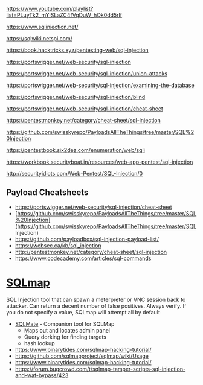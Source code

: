 https://www.youtube.com/playlist?list=PLuyTk2_mYISLaZC4fVqDuW_hOk0dd5rlf

https://www.sqlinjection.net/

https://sqlwiki.netspi.com/

https://book.hacktricks.xyz/pentesting-web/sql-injection

https://portswigger.net/web-security/sql-injection

https://portswigger.net/web-security/sql-injection/union-attacks

https://portswigger.net/web-security/sql-injection/examining-the-database

https://portswigger.net/web-security/sql-injection/blind

https://portswigger.net/web-security/sql-injection/cheat-sheet

https://pentestmonkey.net/category/cheat-sheet/sql-injection

https://github.com/swisskyrepo/PayloadsAllTheThings/tree/master/SQL%20Injection

https://pentestbook.six2dez.com/enumeration/web/sqli

https://workbook.securityboat.in/resources/web-app-pentest/sql-injection

http://securityidiots.com/Web-Pentest/SQL-Injection/0

## Payload Cheatsheets

- https://portswigger.net/web-security/sql-injection/cheat-sheet
- [https://github.com/swisskyrepo/PayloadsAllTheThings/tree/master/SQL%20Injection](https://github.com/swisskyrepo/PayloadsAllTheThings/tree/master/SQL Injection)
- https://github.com/payloadbox/sql-injection-payload-list/
- https://websec.ca/kb/sql_injection
- http://pentestmonkey.net/category/cheat-sheet/sql-injection
- https://www.codecademy.com/articles/sql-commands

# [**SQLmap**](https://github.com/sqlmapproject/sqlmap)  

SQL Injection tool that can spawn a meterpreter or VNC session back to attacker. Can return a decent number of false positives. Always verify. If you do not specify a value, SQLmap will attempt all by default

- [SQLMate](https://github.com/s0md3v/sqlmate) - Companion tool for SQLMap
    -  Maps out and locates admin panel
    - Query dorking for finding targets
    - hash lookup
- https://www.binarytides.com/sqlmap-hacking-tutorial/
- https://github.com/sqlmapproject/sqlmap/wiki/Usage
- https://www.binarytides.com/sqlmap-hacking-tutorial/
- https://forum.bugcrowd.com/t/sqlmap-tamper-scripts-sql-injection-and-waf-bypass/423